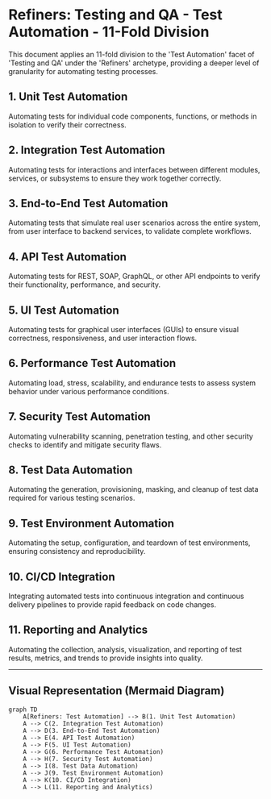 # Refiners: Testing and QA - Test Automation - 11-Fold Division

This document applies an 11-fold division to the 'Test Automation' facet of 'Testing and QA' under the 'Refiners' archetype, providing a deeper level of granularity for automating testing processes.

## 1. Unit Test Automation

Automating tests for individual code components, functions, or methods in isolation to verify their correctness.

## 2. Integration Test Automation

Automating tests for interactions and interfaces between different modules, services, or subsystems to ensure they work together correctly.

## 3. End-to-End Test Automation

Automating tests that simulate real user scenarios across the entire system, from user interface to backend services, to validate complete workflows.

## 4. API Test Automation

Automating tests for REST, SOAP, GraphQL, or other API endpoints to verify their functionality, performance, and security.

## 5. UI Test Automation

Automating tests for graphical user interfaces (GUIs) to ensure visual correctness, responsiveness, and user interaction flows.

## 6. Performance Test Automation

Automating load, stress, scalability, and endurance tests to assess system behavior under various performance conditions.

## 7. Security Test Automation

Automating vulnerability scanning, penetration testing, and other security checks to identify and mitigate security flaws.

## 8. Test Data Automation

Automating the generation, provisioning, masking, and cleanup of test data required for various testing scenarios.

## 9. Test Environment Automation

Automating the setup, configuration, and teardown of test environments, ensuring consistency and reproducibility.

## 10. CI/CD Integration

Integrating automated tests into continuous integration and continuous delivery pipelines to provide rapid feedback on code changes.

## 11. Reporting and Analytics

Automating the collection, analysis, visualization, and reporting of test results, metrics, and trends to provide insights into quality.

---

## Visual Representation (Mermaid Diagram)

```mermaid
graph TD
    A[Refiners: Test Automation] --> B(1. Unit Test Automation)
    A --> C(2. Integration Test Automation)
    A --> D(3. End-to-End Test Automation)
    A --> E(4. API Test Automation)
    A --> F(5. UI Test Automation)
    A --> G(6. Performance Test Automation)
    A --> H(7. Security Test Automation)
    A --> I(8. Test Data Automation)
    A --> J(9. Test Environment Automation)
    A --> K(10. CI/CD Integration)
    A --> L(11. Reporting and Analytics)
```
